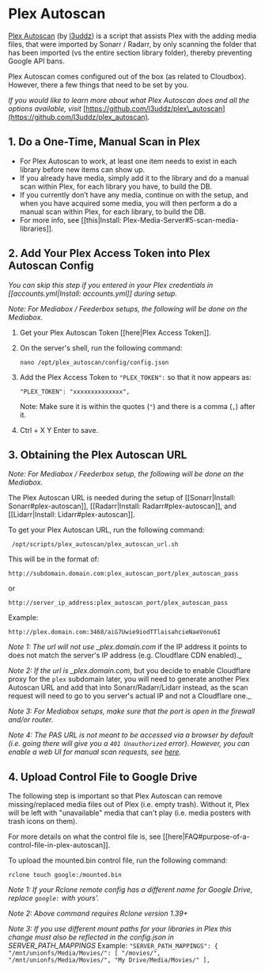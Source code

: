 # Plex Autoscan

[Plex Autoscan](https://github.com/l3uddz/plex_autoscan/) \(by [l3uddz](https://github.com/l3uddz/)\) is a script that assists Plex with the adding media files, that were imported by Sonarr / Radarr, by only scanning the folder that has been imported \(vs the entire section library folder\), thereby preventing Google API bans.

Plex Autoscan comes configured out of the box \(as related to Cloudbox\). However, there a few things that need to be set by you.

_If you would like to learn more about what Plex Autoscan does and all the options available, visit_ [https://github.com/l3uddz/plex\_autoscan](https://github.com/l3uddz/plex_autoscan)_._

## 1. Do a One-Time, Manual Scan in Plex

* For Plex Autoscan to work, at least one item needs to exist in each library before new items can show up.
* If you already have media, simply add it to the library and do a manual scan within Plex, for each library you have, to build the DB.
* If you currently don’t have any media, continue on with the setup, and when you have acquired some media, you will then perform a do a manual scan within Plex, for each library, to build the DB.
* For more info, see \[\[this\|Install: Plex-Media-Server\#5-scan-media-libraries\]\].

## 2. Add Your Plex Access Token into Plex Autoscan Config

_You can skip this step if you entered in your Plex credentials in \[\[accounts.yml\|Install: accounts.yml\]\] during setup._

_Note: For Mediabox / Feederbox setups, the following will be done on the Mediabox._

1. Get your Plex Autoscan Token \[\[here\|Plex Access Token\]\].
2. On the server's shell, run the following command:

   ```text
   nano /opt/plex_autoscan/config/config.json
   ```

3. Add the Plex Access Token to `"PLEX_TOKEN":` so that it now appears as:

   ```text
   "PLEX_TOKEN": "xxxxxxxxxxxxxx",
   ```

   Note: Make sure it is within the quotes \(`"`\) and there is a comma \(`,`\) after it.

4. Ctrl + X Y Enter to save.

## 3. Obtaining the Plex Autoscan URL

_Note: For Mediabox / Feederbox setup, the following will be done on the Mediabox._

The Plex Autoscan URL is needed during the setup of \[\[Sonarr\|Install: Sonarr\#plex-autoscan\]\], \[\[Radarr\|Install: Radarr\#plex-autoscan\]\], and \[\[Lidarr\|Install: Lidarr\#plex-autoscan\]\].

To get your Plex Autoscan URL, run the following command:

```text
 /opt/scripts/plex_autoscan/plex_autoscan_url.sh
```

This will be in the format of:

```text
http://subdomain.domain.com:plex_autoscan_port/plex_autoscan_pass
```

or

```text
http://server_ip_address:plex_autoscan_port/plex_autoscan_pass
```

Example:

```text
http://plex.domain.com:3468/aiG7Uwie9iodTTlaisahcieNaeVonu6I
```

_Note 1: The url will not use \_plex.domain.com_ if the IP address it points to does not match the server's IP address \(e.g. Cloudflare CDN enabled\).\_

_Note 2: If the url is \_plex.domain.com_, but you decide to enable Cloudflare proxy for the `plex` subdomain later, you will need to generate another Plex Autoscan URL and add that into Sonarr/Radarr/Lidarr instead, as the scan request will need to go to you server's actual IP and not a Cloudflare one.\_

_Note 3: For Mediabox setups, make sure that the port is open in the firewall and/or router._

_Note 4: The PAS URL is not meant to be accessed via a browser by default \(i.e. going there will give you a `401 Unauthorized` error\). However, you can enable a web UI for manual scan requests, see_ [_here_](https://github.com/Cloudbox/Cloudbox/wiki/Plex-Autoscan-Extras#web-app)_._

## 4. Upload Control File to Google Drive

The following step is important so that Plex Autoscan can remove missing/replaced media files out of Plex \(i.e. empty trash\). Without it, Plex will be left with "unavailable" media that can't play \(i.e. media posters with trash icons on them\).

For more details on what the control file is, see \[\[here\|FAQ\#purpose-of-a-control-file-in-plex-autoscan\]\].

To upload the mounted.bin control file, run the following command:

```text
rclone touch google:/mounted.bin
```

_Note 1: If your Rclone remote config has a different name for Google Drive, replace `google:` with yours'._

_Note 2: Above command requires Rclone version 1.39+_

_Note 3: If you use different mount paths for your libraries in Plex this change must also be reflected in the config.json in SERVER\_PATH\_MAPPINGS_ Example: `"SERVER_PATH_MAPPINGS": { "/mnt/unionfs/Media/Movies/": [ "/movies/", "/mnt/unionfs/Media/Movies/", "My Drive/Media/Movies/" ],`

